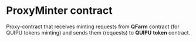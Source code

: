 # ProxyMinter contract

Proxy-contract that receives minting requests from **QFarm** contract (for QUIPU tokens minting) and sends them (requests) to **QUIPU** **token** contract.

